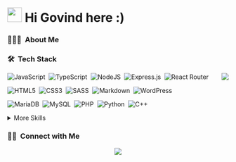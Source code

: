 <h1><img src="https://raw.githubusercontent.com/vitasha10/vitasha10/main/assets/Hand%20Wave.gif" width="33"/> Hi Govind here :)</h1>

### 👨🏻‍💻 &nbsp;About Me

### 🛠 &nbsp;Tech Stack
<img src="https://raw.githubusercontent.com/vitasha10/vitasha10/master/assets/Night-Coding.gif" align="right"/>

![JavaScript](https://img.shields.io/badge/javascript-%23323330.svg?style=flat&logo=javascript&logoColor=%23F7DF1E)&nbsp;
![TypeScript](https://img.shields.io/badge/typescript-%23007ACC.svg?style=flat&logo=typescript&logoColor=white)&nbsp;
![NodeJS](https://img.shields.io/badge/node.js-6DA55F?style=flat&logo=node.js&logoColor=white)&nbsp;
![Express.js](https://img.shields.io/badge/express.js-%23404d59.svg?style=flat&logo=express&logoColor=%2361DAFB)&nbsp;
![React Router](https://img.shields.io/badge/React_Router-CA4245?style=flat&logo=react-router&logoColor=white)

![HTML5](https://img.shields.io/badge/html5-%23E34F26.svg?style=flat&logo=html5&logoColor=white)&nbsp;
![CSS3](https://img.shields.io/badge/css3-%231572B6.svg?style=flat&logo=css3&logoColor=white)&nbsp;
![SASS](https://img.shields.io/badge/SASS-hotpink.svg?style=flat&logo=SASS&logoColor=white)&nbsp;
![Markdown](https://img.shields.io/badge/markdown-%23000000.svg?style=flat&logo=markdown&logoColor=white)&nbsp;
![WordPress](https://img.shields.io/badge/WordPress-%23117AC9.svg?style=flat&logo=WordPress&logoColor=white)

![MariaDB](https://img.shields.io/badge/MariaDB-003545?style=flat&logo=mariadb&logoColor=white)&nbsp;
![MySQL](https://img.shields.io/badge/mysql-%2300f.svg?style=flat&logo=mysql&logoColor=white)&nbsp;
![PHP](https://img.shields.io/badge/php-%23777BB4.svg?style=flat&logo=php&logoColor=white)&nbsp;
![Python](https://img.shields.io/badge/Python-05122A?style=flat&logo=python)&nbsp;
![C++](https://img.shields.io/badge/c++-%2300599C.svg?style=flat&logo=c%2B%2B&logoColor=white)

<details>
<summary>More Skills</summary>

![Adobe After Effects](https://img.shields.io/badge/Adobe%20After%20Effects-9999FF.svg?style=flat&logo=Adobe%20After%20Effects&logoColor=white)&nbsp;
![Adobe Illustrator](https://img.shields.io/badge/Adobei%20Illustrator-%23FF9A00.svg?style=flat&logo=adobeillustrator&logoColor=white)&nbsp;
![Adobe Lightroom](https://img.shields.io/badge/Adobe%20Lightroom-31A8FF.svg?style=flat&logo=Adobe%20Lightroom&logoColor=white)&nbsp;
![Adobe Premiere Pro](https://img.shields.io/badge/Adobe%20Premiere%20Pro-9999FF.svg?style=flat&logo=Adobe%20Premiere%20Pro&logoColor=white)

![Figma](https://img.shields.io/badge/figma-%23F24E1E.svg?style=flat&logo=figma&logoColor=white)&nbsp;
![Notion](https://img.shields.io/badge/Notion-%23000000.svg?style=flat&logo=notion&logoColor=white)&nbsp;
![Next Cloud](https://img.shields.io/badge/Next%20Cloud-0B94DE?style=flat&logo=nextcloud&logoColor=white)

![Visual Studio Code](https://img.shields.io/badge/Visual%20Studio%20Code-0078d7.svg?style=flat&logo=visual-studio-code&logoColor=white)&nbsp;
![Docker](https://img.shields.io/badge/docker-%230db7ed.svg?style=flat&logo=docker&logoColor=white)&nbsp;
![Git](https://img.shields.io/badge/git-%23F05033.svg?style=flat&logo=git&logoColor=white)&nbsp;
![GitHub](https://img.shields.io/badge/github-%23121011.svg?style=flat&logo=github&logoColor=white)

![Cloudflare](https://img.shields.io/badge/Cloudflare-F38020?style=flat&logo=Cloudflare&logoColor=white)&nbsp;
![Nginx](https://img.shields.io/badge/nginx-%23009639.svg?style=flat&logo=nginx&logoColor=white)&nbsp;
![DigitalOcean](https://img.shields.io/badge/DigitalOcean-%230167ff.svg?style=flat&logo=digitalOcean&logoColor=white)

![Linux](https://img.shields.io/badge/Linux-FCC624?style=flat&logo=linux&logoColor=black)&nbsp;
![Tor](https://img.shields.io/badge/Tor-7D4698?style=flat&logo=Tor-Browser&logoColor=white)&nbsp;
![Spotify](https://img.shields.io/badge/Spotify-1ED760?style=flat&logo=spotify&logoColor=white)&nbsp;

</details>


### 🤝🏻 &nbsp;Connect with Me

<p align="center">
<a href="https://www.linkedin.com/in/govind-singh-thakur-63441928/"><img src="https://www.flaticon.com/free-icon/linkedin_174857"></a>
</p>

